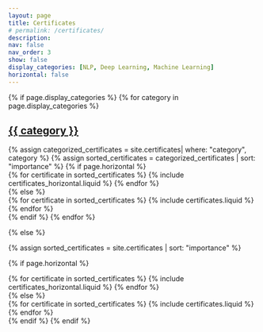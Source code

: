 ```yaml
---
layout: page
title: Certificates
# permalink: /certificates/
description: 
nav: false
nav_order: 3
show: false
display_categories: [NLP, Deep Learning, Machine Learning]
horizontal: false
---
```

<!-- pages/certificates.md -->

<div class="certificates">
{% if page.display_categories %}
  <!-- Display categorized certificates -->
  {% for category in page.display_categories %}
  <a id="{{ category }}" href=".#{{ category }}">
    <h2 class="category">{{ category }}</h2>
  </a>
  {% assign categorized_certificates = site.certificates| where: "category", category %}
  {% assign sorted_certificates = categorized_certificates | sort: "importance" %}
  <!-- Generate cards for each certificate -->
  {% if page.horizontal %}
  <div class="container">
    <div class="row row-cols-2">
    {% for certificate in sorted_certificates %}
      {% include certificates_horizontal.liquid %}
    {% endfor %}
    </div>
  </div>
  {% else %}
  <div class="grid">
    {% for certificate in sorted_certificates %}
      {% include certificates.liquid %}
    {% endfor %}
  </div>
  {% endif %}
  {% endfor %}

{% else %}

<!-- Display certificates without categories -->

{% assign sorted_certificates = site.certificates | sort: "importance" %}

<!-- Generate cards for each certificate -->

{% if page.horizontal %}

<div class="container">
    <div class="row row-cols-2">
    {% for certificate in sorted_certificates %}
      {% include certificates_horizontal.liquid %}
    {% endfor %}
    </div>
  </div>
  {% else %}
  <div class="grid">
    {% for certificate in sorted_certificates %}
      {% include certificates.liquid %}
    {% endfor %}
  </div>
  {% endif %}
{% endif %}
</div>
